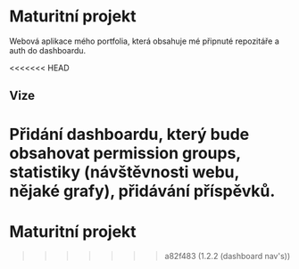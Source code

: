 # Maturitní projekt
Webová aplikace mého portfolia, která obsahuje mé připnuté repozitáře a auth do dashboardu. 

<<<<<<< HEAD
## Vize 
Přidání dashboardu, který bude obsahovat permission groups, statistiky (návštěvnosti webu, nějaké grafy), přidávání příspěvků. 
=======
# Maturitní projekt

>>>>>>> a82f483 (1.2.2 (dashboard nav's))
